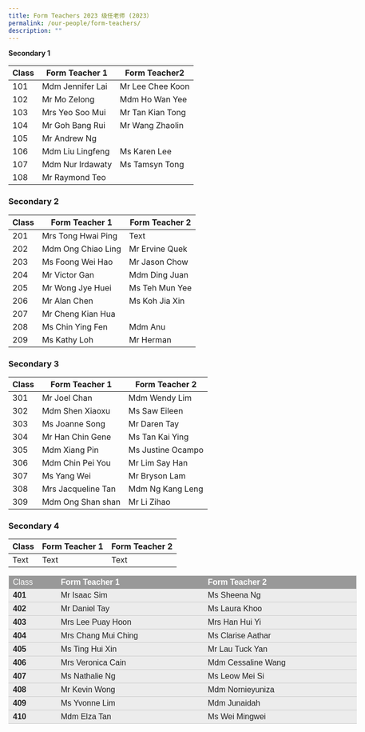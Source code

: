 ```yaml
---
title: Form Teachers 2023 级任老师 (2023）
permalink: /our-people/form-teachers/
description: ""
---
```

**Secondary 1**


| Class| Form Teacher 1 | Form Teacher2 |
| -------- | -------- | -------- |
|101     | Mdm Jennifer Lai     | Mr Lee Chee Koon     |
102 | Mr Mo Zelong| Mdm Ho Wan Yee
103| Mrs Yeo Soo Mui | Mr Tan Kian Tong
104| Mr Goh Bang Rui| Mr Wang Zhaolin
105| Mr Andrew Ng
106| Mdm Liu Lingfeng | Ms Karen Lee
107| Mdm Nur Irdawaty | Ms Tamsyn Tong
108 | Mr Raymond Teo


### Secondary 2
 

| Class | Form Teacher 1 | Form Teacher 2 |
| -------- | -------- | -------- |
| 201     | Mrs Tong Hwai Ping     | Text     |
202| Mdm Ong Chiao Ling| Mr Ervine Quek
203| Ms Foong Wei Hao| Mr Jason Chow
204| Mr Victor Gan| Mdm Ding Juan
205|Mr Wong Jye Huei| Ms Teh Mun Yee
206| Mr Alan Chen| Ms Koh Jia Xin
207| Mr Cheng Kian Hua
208| Ms Chin Ying Fen| Mdm Anu
209| Ms Kathy Loh| Mr Herman




### **Secondary 3**
 

| Class | Form Teacher 1 | Form Teacher 2 |
| -------- | -------- | -------- |
| 301     | Mr Joel Chan    | Mdm Wendy Lim
302|  Mdm  Shen Xiaoxu| Ms Saw Eileen
303| Ms Joanne Song| Mr Daren Tay
304| Mr Han Chin Gene|  Ms Tan Kai Ying
305| Mdm Xiang Pin| Ms Justine Ocampo
306| Mdm Chin Pei You| Mr Lim Say Han
307| Ms Yang Wei| Mr Bryson Lam
308| Mrs Jacqueline Tan| Mdm Ng Kang Leng
309| Mdm Ong Shan shan| Mr Li Zihao



### **Secondary 4**
 

| Class | Form Teacher 1 | Form Teacher 2 |
| -------- | -------- | -------- |
| Text     | Text     | Text     |



<table style="margin-top: 0px; margin-right: 0px !important; margin-bottom: 0px; margin-left: 0px; outline: 0px; padding: 0px; box-sizing: border-box; width: 523.15pt; height: auto !important; background: rgb(236, 236, 236); border-collapse: collapse; border: none;" width="698" cellpadding="0" cellspacing="0" border="1" class="MsoNormalTable"><tbody style="margin: 0px; outline: 0px; padding: 0px; box-sizing: border-box;"><tr style="margin: 0px; outline: 0px; padding: 0px; box-sizing: border-box;"><td style="margin: 0px; outline: 0px; padding: 3pt 3pt 3pt 6pt; box-sizing: border-box; width: 72.4pt; border-top: 1pt solid rgb(234, 234, 234); border-left: 1pt solid rgb(234, 234, 234); border-bottom: none; border-right: none; background: rgb(153, 153, 153);" width="97"><p style="margin: 0px 0px 0in; outline: 0px; padding: 0px; box-sizing: border-box; line-height: normal;" class="MsoNormal"><span style="margin: 0px; outline: 0px; padding: 0px; box-sizing: border-box; font-size: 12pt; color: white;"><font style="margin: 0px; outline: 0px; padding: 0px; box-sizing: border-box;" face="arial, sans-serif">Class<b style="margin: 0px; outline: 0px; padding: 0px; box-sizing: border-box;"></b></font></span></p></td><td style="margin: 0px; outline: 0px; padding: 3pt 3pt 3pt 6pt; box-sizing: border-box; width: 221.25pt; border-right: none; border-bottom: none; border-left: none; border-image: initial; border-top: 1pt solid rgb(234, 234, 234); background: rgb(153, 153, 153);" width="295"><p style="margin: 0px 0px 0in; outline: 0px; padding: 0px; box-sizing: border-box; line-height: normal;" class="MsoNormal"><b style="margin: 0px; outline: 0px; padding: 0px; box-sizing: border-box;"><span style="margin: 0px; outline: 0px; padding: 0px; box-sizing: border-box; font-size: 12pt; color: white;"><font style="margin: 0px; outline: 0px; padding: 0px; box-sizing: border-box;" face="arial, sans-serif">Form Teacher 1</font></span></b></p></td><td style="margin: 0px; outline: 0px; padding: 3pt 3pt 3pt 6pt; box-sizing: border-box; width: 229.5pt; border-top: 1pt solid rgb(234, 234, 234); border-left: none; border-bottom: none; border-right: 1pt solid rgb(234, 234, 234); background: rgb(153, 153, 153);" width="306"><p style="margin: 0px 0px 0in; outline: 0px; padding: 0px; box-sizing: border-box; line-height: normal;" class="MsoNormal"><b style="margin: 0px; outline: 0px; padding: 0px; box-sizing: border-box;"><span style="margin: 0px; outline: 0px; padding: 0px; box-sizing: border-box; font-size: 12pt; color: white;"><font style="margin: 0px; outline: 0px; padding: 0px; box-sizing: border-box;" face="arial, sans-serif">Form Teacher 2</font></span></b></p></td></tr><tr style="margin: 0px; outline: 0px; padding: 0px; box-sizing: border-box;"><td style="margin: 0px; outline: 0px; padding: 3pt 3pt 3pt 6pt; box-sizing: border-box; border-top: none; border-left: 1pt solid rgb(234, 234, 234); border-bottom: 1pt solid rgb(204, 204, 204); border-right: none;"><p style="margin: 0px 0px 0in; outline: 0px; padding: 0px; box-sizing: border-box; line-height: normal;" class="MsoNormal"><font style="margin: 0px; outline: 0px; padding: 0px; box-sizing: border-box;" face="arial, sans-serif"><b style="margin: 0px; outline: 0px; padding: 0px; box-sizing: border-box;"><span style="margin: 0px; outline: 0px; padding: 0px; box-sizing: border-box; font-size: 12pt; color: rgb(34, 34, 34);">401</span></b><span style="margin: 0px; outline: 0px; padding: 0px; box-sizing: border-box; font-size: 12pt; color: rgb(34, 34, 34);"></span></font></p></td><td style="margin: 0px; outline: 0px; padding: 3pt 3pt 3pt 6pt; box-sizing: border-box; border-top: none; border-right: none; border-left: none; border-image: initial; border-bottom: 1pt solid rgb(204, 204, 204);"><p style="margin: 0px 0px 0in; outline: 0px; padding: 0px; box-sizing: border-box; line-height: normal;" class="MsoNormal"><span style="margin: 0px; outline: 0px; padding: 0px; box-sizing: border-box; font-size: 12pt; color: rgb(34, 34, 34);"><font style="margin: 0px; outline: 0px; padding: 0px; box-sizing: border-box;" face="arial, sans-serif">Mr Isaac Sim</font></span></p></td><td style="margin: 0px; outline: 0px; padding: 3pt 3pt 3pt 6pt; box-sizing: border-box; border-top: none; border-left: none; border-bottom: 1pt solid rgb(204, 204, 204); border-right: 1pt solid rgb(234, 234, 234);"><p style="margin: 0px 0px 0in; outline: 0px; padding: 0px; box-sizing: border-box; line-height: normal;" class="MsoNormal"><span style="margin: 0px; outline: 0px; padding: 0px; box-sizing: border-box; font-size: 12pt; color: rgb(34, 34, 34);"><font style="margin: 0px; outline: 0px; padding: 0px; box-sizing: border-box;" face="arial, sans-serif">Ms Sheena Ng&nbsp;</font></span></p></td></tr><tr style="margin: 0px; outline: 0px; padding: 0px; box-sizing: border-box;"><td style="margin: 0px; outline: 0px; padding: 3pt 3pt 3pt 6pt; box-sizing: border-box; border-top: none; border-left: 1pt solid rgb(234, 234, 234); border-bottom: 1pt solid rgb(204, 204, 204); border-right: none;"><p style="margin: 0px 0px 0in; outline: 0px; padding: 0px; box-sizing: border-box; line-height: normal;" class="MsoNormal"><font style="margin: 0px; outline: 0px; padding: 0px; box-sizing: border-box;" face="arial, sans-serif"><b style="margin: 0px; outline: 0px; padding: 0px; box-sizing: border-box;"><span style="margin: 0px; outline: 0px; padding: 0px; box-sizing: border-box; font-size: 12pt; color: rgb(34, 34, 34);">402</span></b><span style="margin: 0px; outline: 0px; padding: 0px; box-sizing: border-box; font-size: 12pt; color: rgb(34, 34, 34);"></span></font></p></td><td style="margin: 0px; outline: 0px; padding: 3pt 3pt 3pt 6pt; box-sizing: border-box; border-top: none; border-right: none; border-left: none; border-image: initial; border-bottom: 1pt solid rgb(204, 204, 204);"><p style="margin: 0px 0px 0in; outline: 0px; padding: 0px; box-sizing: border-box; line-height: normal;" class="MsoNormal"><span style="margin: 0px; outline: 0px; padding: 0px; box-sizing: border-box; font-size: 12pt; color: rgb(34, 34, 34);"><font style="margin: 0px; outline: 0px; padding: 0px; box-sizing: border-box;" face="arial, sans-serif">Mr Daniel Tay</font></span></p></td><td style="margin: 0px; outline: 0px; padding: 3pt 3pt 3pt 6pt; box-sizing: border-box; border-top: none; border-left: none; border-bottom: 1pt solid rgb(204, 204, 204); border-right: 1pt solid rgb(234, 234, 234);"><p style="margin: 0px 0px 0in; outline: 0px; padding: 0px; box-sizing: border-box; line-height: normal;" class="MsoNormal"><span style="margin: 0px; outline: 0px; padding: 0px; box-sizing: border-box; font-size: 12pt; color: rgb(34, 34, 34);"><font style="margin: 0px; outline: 0px; padding: 0px; box-sizing: border-box;" face="arial, sans-serif">Ms Laura Khoo&nbsp;</font></span></p></td></tr><tr style="margin: 0px; outline: 0px; padding: 0px; box-sizing: border-box;"><td style="margin: 0px; outline: 0px; padding: 3pt 3pt 3pt 6pt; box-sizing: border-box; border-top: none; border-left: 1pt solid rgb(234, 234, 234); border-bottom: 1pt solid rgb(204, 204, 204); border-right: none;"><p style="margin: 0px 0px 0in; outline: 0px; padding: 0px; box-sizing: border-box; line-height: normal;" class="MsoNormal"><font style="margin: 0px; outline: 0px; padding: 0px; box-sizing: border-box;" face="arial, sans-serif"><b style="margin: 0px; outline: 0px; padding: 0px; box-sizing: border-box;"><span style="margin: 0px; outline: 0px; padding: 0px; box-sizing: border-box; font-size: 12pt; color: rgb(34, 34, 34);">403</span></b><span style="margin: 0px; outline: 0px; padding: 0px; box-sizing: border-box; font-size: 12pt; color: rgb(34, 34, 34);"></span></font></p></td><td style="margin: 0px; outline: 0px; padding: 3pt 3pt 3pt 6pt; box-sizing: border-box; border-top: none; border-right: none; border-left: none; border-image: initial; border-bottom: 1pt solid rgb(204, 204, 204);"><p style="margin: 0px 0px 0in; outline: 0px; padding: 0px; box-sizing: border-box; line-height: normal;" class="MsoNormal"><span style="margin: 0px; outline: 0px; padding: 0px; box-sizing: border-box; font-size: 12pt; color: rgb(34, 34, 34);"><font style="margin: 0px; outline: 0px; padding: 0px; box-sizing: border-box;" face="arial, sans-serif">Mrs Lee Puay Hoon</font></span></p></td><td style="margin: 0px; outline: 0px; padding: 3pt 3pt 3pt 6pt; box-sizing: border-box; border-top: none; border-left: none; border-bottom: 1pt solid rgb(204, 204, 204); border-right: 1pt solid rgb(234, 234, 234);"><p style="margin: 0px 0px 0in; outline: 0px; padding: 0px; box-sizing: border-box; line-height: normal;" class="MsoNormal"><span style="margin: 0px; outline: 0px; padding: 0px; box-sizing: border-box; font-size: 12pt; color: rgb(34, 34, 34);"><font style="margin: 0px; outline: 0px; padding: 0px; box-sizing: border-box;" face="arial, sans-serif">Mrs Han Hui Yi&nbsp;</font></span></p></td></tr><tr style="margin: 0px; outline: 0px; padding: 0px; box-sizing: border-box;"><td style="margin: 0px; outline: 0px; padding: 3pt 3pt 3pt 6pt; box-sizing: border-box; border-top: none; border-left: 1pt solid rgb(234, 234, 234); border-bottom: 1pt solid rgb(204, 204, 204); border-right: none;"><p style="margin: 0px 0px 0in; outline: 0px; padding: 0px; box-sizing: border-box; line-height: normal;" class="MsoNormal"><font style="margin: 0px; outline: 0px; padding: 0px; box-sizing: border-box;" face="arial, sans-serif"><b style="margin: 0px; outline: 0px; padding: 0px; box-sizing: border-box;"><span style="margin: 0px; outline: 0px; padding: 0px; box-sizing: border-box; font-size: 12pt; color: rgb(34, 34, 34);">404</span></b><span style="margin: 0px; outline: 0px; padding: 0px; box-sizing: border-box; font-size: 12pt; color: rgb(34, 34, 34);"></span></font></p></td><td style="margin: 0px; outline: 0px; padding: 3pt 3pt 3pt 6pt; box-sizing: border-box; border-top: none; border-right: none; border-left: none; border-image: initial; border-bottom: 1pt solid rgb(204, 204, 204);"><p style="margin: 0px 0px 0in; outline: 0px; padding: 0px; box-sizing: border-box; line-height: normal;" class="MsoNormal"><span style="margin: 0px; outline: 0px; padding: 0px; box-sizing: border-box; font-size: 12pt; color: rgb(34, 34, 34);"><font style="margin: 0px; outline: 0px; padding: 0px; box-sizing: border-box;" face="arial, sans-serif">Mrs Chang Mui Ching</font></span></p></td><td style="margin: 0px; outline: 0px; padding: 3pt 3pt 3pt 6pt; box-sizing: border-box; border-top: none; border-left: none; border-bottom: 1pt solid rgb(204, 204, 204); border-right: 1pt solid rgb(234, 234, 234);"><p style="margin: 0px 0px 0in; outline: 0px; padding: 0px; box-sizing: border-box; line-height: normal;" class="MsoNormal"><span style="margin: 0px; outline: 0px; padding: 0px; box-sizing: border-box; font-size: 12pt; color: rgb(34, 34, 34);"><font style="margin: 0px; outline: 0px; padding: 0px; box-sizing: border-box;" face="arial, sans-serif">Ms Clarise Aathar</font></span></p></td></tr><tr style="margin: 0px; outline: 0px; padding: 0px; box-sizing: border-box;"><td style="margin: 0px; outline: 0px; padding: 3pt 3pt 3pt 6pt; box-sizing: border-box; border-top: none; border-left: 1pt solid rgb(234, 234, 234); border-bottom: 1pt solid rgb(204, 204, 204); border-right: none;"><p style="margin: 0px 0px 0in; outline: 0px; padding: 0px; box-sizing: border-box; line-height: normal;" class="MsoNormal"><font style="margin: 0px; outline: 0px; padding: 0px; box-sizing: border-box;" face="arial, sans-serif"><b style="margin: 0px; outline: 0px; padding: 0px; box-sizing: border-box;"><span style="margin: 0px; outline: 0px; padding: 0px; box-sizing: border-box; font-size: 12pt; color: rgb(34, 34, 34);">405</span></b><span style="margin: 0px; outline: 0px; padding: 0px; box-sizing: border-box; font-size: 12pt; color: rgb(34, 34, 34);"></span></font></p></td><td style="margin: 0px; outline: 0px; padding: 3pt 3pt 3pt 6pt; box-sizing: border-box; border-top: none; border-right: none; border-left: none; border-image: initial; border-bottom: 1pt solid rgb(204, 204, 204);"><p style="margin: 0px 0px 0in; outline: 0px; padding: 0px; box-sizing: border-box; line-height: normal;" class="MsoNormal"><span style="margin: 0px; outline: 0px; padding: 0px; box-sizing: border-box; font-size: 12pt; color: rgb(34, 34, 34);"><font style="margin: 0px; outline: 0px; padding: 0px; box-sizing: border-box;" face="arial, sans-serif">Ms Ting Hui Xin&nbsp;</font></span></p></td><td style="margin: 0px; outline: 0px; padding: 3pt 3pt 3pt 6pt; box-sizing: border-box; border-top: none; border-left: none; border-bottom: 1pt solid rgb(204, 204, 204); border-right: 1pt solid rgb(234, 234, 234);"><p style="margin: 0px 0px 0in; outline: 0px; padding: 0px; box-sizing: border-box; line-height: normal;" class="MsoNormal"><span style="margin: 0px; outline: 0px; padding: 0px; box-sizing: border-box; font-size: 12pt; color: rgb(34, 34, 34);"><font style="margin: 0px; outline: 0px; padding: 0px; box-sizing: border-box;" face="arial, sans-serif">Mr Lau Tuck Yan</font></span></p></td></tr><tr style="margin: 0px; outline: 0px; padding: 0px; box-sizing: border-box;"><td style="margin: 0px; outline: 0px; padding: 3pt 3pt 3pt 6pt; box-sizing: border-box; border-top: none; border-left: 1pt solid rgb(234, 234, 234); border-bottom: 1pt solid rgb(204, 204, 204); border-right: none;"><p style="margin: 0px 0px 0in; outline: 0px; padding: 0px; box-sizing: border-box; line-height: normal;" class="MsoNormal"><font style="margin: 0px; outline: 0px; padding: 0px; box-sizing: border-box;" face="arial, sans-serif"><b style="margin: 0px; outline: 0px; padding: 0px; box-sizing: border-box;"><span style="margin: 0px; outline: 0px; padding: 0px; box-sizing: border-box; font-size: 12pt; color: rgb(34, 34, 34);">406</span></b><span style="margin: 0px; outline: 0px; padding: 0px; box-sizing: border-box; font-size: 12pt; color: rgb(34, 34, 34);"></span></font></p></td><td style="margin: 0px; outline: 0px; padding: 3pt 3pt 3pt 6pt; box-sizing: border-box; border-top: none; border-right: none; border-left: none; border-image: initial; border-bottom: 1pt solid rgb(204, 204, 204);"><p style="margin: 0px 0px 0in; outline: 0px; padding: 0px; box-sizing: border-box; line-height: normal;" class="MsoNormal"><span style="margin: 0px; outline: 0px; padding: 0px; box-sizing: border-box; font-size: 12pt; color: rgb(34, 34, 34);"><font style="margin: 0px; outline: 0px; padding: 0px; box-sizing: border-box;" face="arial, sans-serif">Mrs Veronica Cain</font></span></p></td><td style="margin: 0px; outline: 0px; padding: 3pt 3pt 3pt 6pt; box-sizing: border-box; border-top: none; border-left: none; border-bottom: 1pt solid rgb(204, 204, 204); border-right: 1pt solid rgb(234, 234, 234);"><p style="margin: 0px 0px 0in; outline: 0px; padding: 0px; box-sizing: border-box; line-height: normal;" class="MsoNormal"><span style="margin: 0px; outline: 0px; padding: 0px; box-sizing: border-box; font-size: 12pt; color: rgb(34, 34, 34);"><font style="margin: 0px; outline: 0px; padding: 0px; box-sizing: border-box;" face="arial, sans-serif">Mdm Cessaline Wang&nbsp;</font></span></p></td></tr><tr style="margin: 0px; outline: 0px; padding: 0px; box-sizing: border-box;"><td style="margin: 0px; outline: 0px; padding: 3pt 3pt 3pt 6pt; box-sizing: border-box; border-top: none; border-left: 1pt solid rgb(234, 234, 234); border-bottom: 1pt solid rgb(204, 204, 204); border-right: none;"><p style="margin: 0px 0px 0in; outline: 0px; padding: 0px; box-sizing: border-box; line-height: normal;" class="MsoNormal"><font style="margin: 0px; outline: 0px; padding: 0px; box-sizing: border-box;" face="arial, sans-serif"><b style="margin: 0px; outline: 0px; padding: 0px; box-sizing: border-box;"><span style="margin: 0px; outline: 0px; padding: 0px; box-sizing: border-box; font-size: 12pt; color: rgb(34, 34, 34);">407</span></b><span style="margin: 0px; outline: 0px; padding: 0px; box-sizing: border-box; font-size: 12pt; color: rgb(34, 34, 34);"></span></font></p></td><td style="margin: 0px; outline: 0px; padding: 3pt 3pt 3pt 6pt; box-sizing: border-box; border-top: none; border-right: none; border-left: none; border-image: initial; border-bottom: 1pt solid rgb(204, 204, 204);"><p style="margin: 0px 0px 0in; outline: 0px; padding: 0px; box-sizing: border-box; line-height: normal;" class="MsoNormal"><span style="margin: 0px; outline: 0px; padding: 0px; box-sizing: border-box; font-size: 12pt; color: rgb(34, 34, 34);"><font style="margin: 0px; outline: 0px; padding: 0px; box-sizing: border-box;" face="arial, sans-serif">Ms Nathalie Ng</font></span></p></td><td style="margin: 0px; outline: 0px; padding: 3pt 3pt 3pt 6pt; box-sizing: border-box; border-top: none; border-left: none; border-bottom: 1pt solid rgb(204, 204, 204); border-right: 1pt solid rgb(234, 234, 234);"><p style="margin: 0px 0px 0in; outline: 0px; padding: 0px; box-sizing: border-box; line-height: normal;" class="MsoNormal"><span style="margin: 0px; outline: 0px; padding: 0px; box-sizing: border-box; font-size: 12pt; color: rgb(34, 34, 34);"><font style="margin: 0px; outline: 0px; padding: 0px; box-sizing: border-box;" face="arial, sans-serif">Ms Leow Mei Si</font></span></p></td></tr><tr style="margin: 0px; outline: 0px; padding: 0px; box-sizing: border-box;"><td style="margin: 0px; outline: 0px; padding: 3pt 3pt 3pt 6pt; box-sizing: border-box; border-top: none; border-left: 1pt solid rgb(234, 234, 234); border-bottom: 1pt solid rgb(204, 204, 204); border-right: none;"><p style="margin: 0px 0px 0in; outline: 0px; padding: 0px; box-sizing: border-box; line-height: normal;" class="MsoNormal"><font style="margin: 0px; outline: 0px; padding: 0px; box-sizing: border-box;" face="arial, sans-serif"><b style="margin: 0px; outline: 0px; padding: 0px; box-sizing: border-box;"><span style="margin: 0px; outline: 0px; padding: 0px; box-sizing: border-box; font-size: 12pt; color: rgb(34, 34, 34);">408</span></b><span style="margin: 0px; outline: 0px; padding: 0px; box-sizing: border-box; font-size: 12pt; color: rgb(34, 34, 34);"></span></font></p></td><td style="margin: 0px; outline: 0px; padding: 3pt 3pt 3pt 6pt; box-sizing: border-box; border-top: none; border-right: none; border-left: none; border-image: initial; border-bottom: 1pt solid rgb(204, 204, 204);"><p style="margin: 0px 0px 0in; outline: 0px; padding: 0px; box-sizing: border-box; line-height: normal;" class="MsoNormal"><span style="margin: 0px; outline: 0px; padding: 0px; box-sizing: border-box; font-size: 12pt; color: rgb(34, 34, 34);"><font style="margin: 0px; outline: 0px; padding: 0px; box-sizing: border-box;" face="arial, sans-serif">Mr Kevin Wong</font></span></p></td><td style="margin: 0px; outline: 0px; padding: 3pt 3pt 3pt 6pt; box-sizing: border-box; border-top: none; border-left: none; border-bottom: 1pt solid rgb(204, 204, 204); border-right: 1pt solid rgb(234, 234, 234);"><p style="margin: 0px 0px 0in; outline: 0px; padding: 0px; box-sizing: border-box; line-height: normal;" class="MsoNormal"><span style="margin: 0px; outline: 0px; padding: 0px; box-sizing: border-box; font-size: 12pt; color: rgb(34, 34, 34);"><font style="margin: 0px; outline: 0px; padding: 0px; box-sizing: border-box;" face="arial, sans-serif">Mdm Nornieyuniza</font></span></p></td></tr><tr style="margin: 0px; outline: 0px; padding: 0px; box-sizing: border-box;"><td style="margin: 0px; outline: 0px; padding: 3pt 3pt 3pt 6pt; box-sizing: border-box; border-top: none; border-left: 1pt solid rgb(234, 234, 234); border-bottom: 1pt solid rgb(204, 204, 204); border-right: none;"><p style="margin: 0px 0px 0in; outline: 0px; padding: 0px; box-sizing: border-box; line-height: normal;" class="MsoNormal"><font style="margin: 0px; outline: 0px; padding: 0px; box-sizing: border-box;" face="arial, sans-serif"><b style="margin: 0px; outline: 0px; padding: 0px; box-sizing: border-box;"><span style="margin: 0px; outline: 0px; padding: 0px; box-sizing: border-box; font-size: 12pt; color: rgb(34, 34, 34);">409</span></b><span style="margin: 0px; outline: 0px; padding: 0px; box-sizing: border-box; font-size: 12pt; color: rgb(34, 34, 34);"></span></font></p></td><td style="margin: 0px; outline: 0px; padding: 3pt 3pt 3pt 6pt; box-sizing: border-box; border-top: none; border-right: none; border-left: none; border-image: initial; border-bottom: 1pt solid rgb(204, 204, 204);"><p style="margin: 0px 0px 0in; outline: 0px; padding: 0px; box-sizing: border-box; line-height: normal;" class="MsoNormal"><span style="margin: 0px; outline: 0px; padding: 0px; box-sizing: border-box; font-size: 12pt; color: rgb(34, 34, 34);"><font style="margin: 0px; outline: 0px; padding: 0px; box-sizing: border-box;" face="arial, sans-serif">Ms Yvonne Lim</font></span></p></td><td style="margin: 0px; outline: 0px; padding: 3pt 3pt 3pt 6pt; box-sizing: border-box; border-top: none; border-left: none; border-bottom: 1pt solid rgb(204, 204, 204); border-right: 1pt solid rgb(234, 234, 234);"><p style="margin: 0px 0px 0in; outline: 0px; padding: 0px; box-sizing: border-box; line-height: normal;" class="MsoNormal"><span style="margin: 0px; outline: 0px; padding: 0px; box-sizing: border-box; font-size: 12pt; color: rgb(34, 34, 34);"><font style="margin: 0px; outline: 0px; padding: 0px; box-sizing: border-box;" face="arial, sans-serif">Mdm Junaidah</font></span></p></td></tr><tr style="margin: 0px; outline: 0px; padding: 0px; box-sizing: border-box;"><td style="margin: 0px; outline: 0px; padding: 3pt 3pt 3pt 6pt; box-sizing: border-box; border-top: none; border-left: 1pt solid rgb(234, 234, 234); border-bottom: 1pt solid rgb(204, 204, 204); border-right: none;"><p style="margin: 0px 0px 0in; outline: 0px; padding: 0px; box-sizing: border-box; line-height: normal;" class="MsoNormal"><font style="margin: 0px; outline: 0px; padding: 0px; box-sizing: border-box;" face="arial, sans-serif"><b style="margin: 0px; outline: 0px; padding: 0px; box-sizing: border-box;"><span style="margin: 0px; outline: 0px; padding: 0px; box-sizing: border-box; font-size: 12pt; color: rgb(34, 34, 34);">410</span></b><span style="margin: 0px; outline: 0px; padding: 0px; box-sizing: border-box; font-size: 12pt; color: rgb(34, 34, 34);"></span></font></p></td><td style="margin: 0px; outline: 0px; padding: 3pt 3pt 3pt 6pt; box-sizing: border-box; border-top: none; border-right: none; border-left: none; border-image: initial; border-bottom: 1pt solid rgb(204, 204, 204);"><p style="margin: 0px 0px 0in; outline: 0px; padding: 0px; box-sizing: border-box; line-height: normal;" class="MsoNormal"><span style="margin: 0px; outline: 0px; padding: 0px; box-sizing: border-box; font-size: 12pt; color: rgb(34, 34, 34);"><font style="margin: 0px; outline: 0px; padding: 0px; box-sizing: border-box;" face="arial, sans-serif">Mdm Elza Tan&nbsp;</font></span></p></td><td style="margin: 0px; outline: 0px; padding: 3pt 3pt 3pt 6pt; box-sizing: border-box; border-top: none; border-left: none; border-bottom: 1pt solid rgb(204, 204, 204); border-right: 1pt solid rgb(234, 234, 234);"><p style="margin: 0px 0px 0in; outline: 0px; padding: 0px; box-sizing: border-box; line-height: normal;" class="MsoNormal"><span style="margin: 0px; outline: 0px; padding: 0px; box-sizing: border-box; font-size: 12pt; color: rgb(34, 34, 34);"><font style="margin: 0px; outline: 0px; padding: 0px; box-sizing: border-box;" face="arial, sans-serif">Ms Wei Mingwei&nbsp;</font><font style="margin: 0px; outline: 0px; padding: 0px; box-sizing: border-box;" face="Times New Roman, serif"></font></span></p></td></tr></tbody></table>
